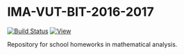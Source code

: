 # IMA-VUT-BIT-2016-2017
[![Build Status](https://travis-ci.com/thejoeejoee/IMA-VUT-BIT-2016-2017.svg?token=MqEeDyeLfZw3xFmAVUzV&branch=master)](https://travis-ci.com/thejoeejoee/IMA-VUT-BIT-2016-2017)
[![View](https://img.shields.io/badge/view-gh--pages-blue.svg)](https://thejoeejoee.github.io/IMA-VUT-BIT-2016-2017/)

Repository for school homeworks in mathematical analysis.
